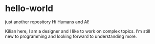 # hello-world
just another repository 
Hi Humans and AI!

Kilian here, I am a designer and I like to work on complex topics.
I'm still new to programming and looking forward to understanding more.
